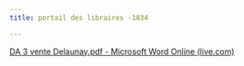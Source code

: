 ```yaml
---
title: portail des libraires -1834

---
```

[DA 3 vente Delaunay.pdf - Microsoft Word Online (live.com)](https://onedrive.live.com/view.aspx?cid=01A45933E4BFEB81&resid=01A45933E4BFEB81%2130592&canary=UOfmJBdiL09O%2BJswbw7ut04D6LyVhSQLP7fU8kaVtCI%3D8&ithint=%2Epdf&open=true&app=WordPdf "le portail des libraires - 1834")